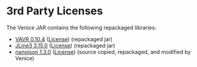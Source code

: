 # 3rd Party Licenses

The Venice JAR contains the following repackaged libraries:

* [VAVR 0.10.4](https://github.com/vavr-io/vavr)  ([License](https://raw.githubusercontent.com/vavr-io/vavr/master/LICENSE)) (repackaged jar)
* [JLine3 3.15.0](https://github.com/jline/jline3)  ([License](https://raw.githubusercontent.com/jline/jline3/master/LICENSE.txt)) (repackaged jar)
* [nanojson 1.3.0](https://github.com/mmastrac/nanojson)  ([License](https://www.apache.org/licenses/LICENSE-2.0.txt)) (source copied, repackaged, and modified by Venice)
